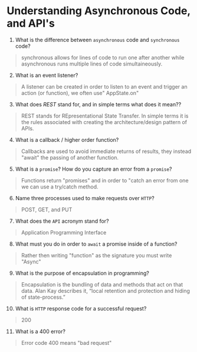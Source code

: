 # Understanding Asynchronous Code, and API's
01. What is the difference between `asynchronous` code and `synchronous` code?

  > synchronous allows for lines of code to run one after another while asynchronous runs multiple lines of code simultaineously.

02. What is an event listener?

  > A listener can be created in order to listen to an event and trigger an action (or function), we often use" AppState.on"

03. What does *REST* stand for, and in simple terms what does it mean??

  > REST stands for REpresentational State Transfer. In simple terms it is the rules associated with creating the architecture/design pattern of APIs.



04. What is a callback / higher order function?

  > Callbacks are used to avoid immediate returns of results, they instead "await" the passing of another function.

05. What is a `promise`? How do you capture an error from a `promise`?

  > Functions return "promises" and in order to "catch an  error from one we can use a try/catch method.

06. Name three processes used to make requests over `HTTP`?

  > POST, GET, and PUT

07. What does the `API` acronym stand for?

  > Application Programming Interface

08. What must you do in order to `await` a promise inside of a function?

  > Rather then writing "function" as the signature you must write "Async"

09. What is the purpose of encapsulation in programming?

  > Encapsulation is the bundling of data and methods that act on that data. 
  Alan Kay describes it, “local retention and protection and hiding of state-process.”

10. What is `HTTP` response code for a successful request?

  > 200

11. What is a 400 error?

  > Error code 400 means "bad request"
